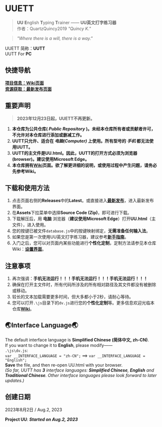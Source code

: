 # UUETT
> **UU** **E**nglish **T**yping **T**rainer —— **UU英文打字练习器**<br>
作者：QuartzQuincy2019 _"Quincy K."_

> _"Where there is a will, there is a way."_

UUETT 简称：**UUTT**<br>
UUTT For **PC**
## 快捷导航
[**项目信息：Wiki页面**](https://github.com/QuartzQuincy2019/UUETT/wiki)<br>
[**资源获取：最新发布页面**](https://github.com/QuartzQuincy2019/UUETT/releases/latest)

## 重要声明
> **2023年12月23日起，UUETT不再更新。** <br>
1. **本仓库为公共仓库( _Public Repository_ )。未经本仓库所有者或贡献者许可，不允许对本仓库进行添加或删减工作。**
2. **UUTT只允许、适合在 _电脑(Computer)_ 上使用。所有型号的 _手机_ 都无法使用UUTT。**
3. **UUTT的主文件是UU.html。因此，UUTT的打开方式必须为浏览器(browser)。建议使用Microsoft Edge。**
4. **本仓库拥有[**Wiki**](https://github.com/QuartzQuincy2019/UUETT/wiki)页面。欲了解更详细的说明，或使用过程中产生问题，请务必先参考Wiki。**
## 下载和使用方法
1. 点击页面右侧的**Releases**中的**Latest**。或直接进入[**最新发布**](https://github.com/QuartzQuincy2019/UUETT/releases/latest)，进入最新发布界面。
2. 在**Assets**下拉菜单中选择**Source Code (Zip)**，即可进行下载。
3. 下载解压后，用 **电脑** 浏览器（**建议使用Microsoft Edge**）打开**UU.html**（主文件），进入使用。
4. 您的按键已被文件`database.js`中的按键映射绑定，**无需准备任何输入法**。
5. 如果您是第一次使用UU英文打字练习器，建议参考[**新手指南**](https://github.com/QuartzQuincy2019/UUETT/wiki/NewbieGuide)。
6. 入门之后，您可以对页面内某些功能进行**个性化定制**，定制方法请参见本仓库Wiki：[**设置界面**](https://github.com/QuartzQuincy2019/UUETT/wiki/Settings)。
## 注意事项
1. 再次强调：**手机无法运行！！！手机无法运行！！！手机无法运行！！！**
2. 确保在打开主文件时，所有代码所涉及的所有相对路径及其文件都没有被删除或移动。
3. 较长的文本加载需要更多时间，但大多都小于2秒，请耐心等待。
4. 您可以打开`.\js`目录下的`dv.js`进行您的**个性化定制**等。更多信息欢迎光临本仓库[**Wiki**](https://github.com/QuartzQuincy2019/UUETT/wiki)。
## 🌏Interface Language🌏
The default interface language is **Simplified Chinese (简体中文, zh-CN)**. <br>
If you want to change it to **English**, please modify—— <br>
`.\js\dv.js`: <br>
`var __INTERFACE_LANGUAGE = "zh-CN";` ==> `var __INTERFACE_LANGUAGE = "English";` <br>
**Save** the file, and then re-open UU.html with your browser. <br>
 _(So far, UUTT has **3** interface languages: **Simplified Chinese**, **English** and **Traditional Chinese**. Other interface languages please look forward to later updates.)_ <br>
## 创建日期
2023年8月2日 / Aug.2, 2023

**Project UU**: _**Started on Aug.2, 2023**_
